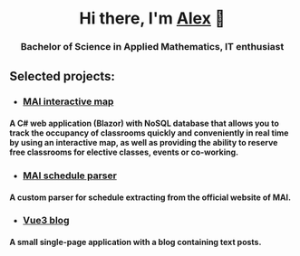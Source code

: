 <h1 align="center">Hi there, I'm <a href="https://drive.google.com/file/d/1tZaG-q3moReasjqgOdcyOrP2DfJF9tkx/view?usp=sharing" title="CV" target="_blank">Alex</a> 👋
<h3 align="center">Bachelor of Science in Applied Mathematics, IT enthusiast</h3>

## Selected projects:
* ### [MAI interactive map](https://github.com/st-isk/mai-interactive-map)
#### A C# web application (Blazor) with NoSQL database that allows you to track the occupancy of classrooms quickly and conveniently in real time by using an interactive map, as well as providing the ability to reserve free classrooms for elective classes, events or co-working.

* ### [MAI schedule parser](https://github.com/st-isk/mai-schedule-parser)
#### A custom parser for schedule extracting from the official website of MAI.

* ### [Vue3 blog](https://github.com/st-isk/vue3-course-blog)
#### A small single-page application with a blog containing text posts.
